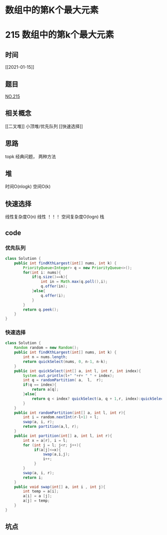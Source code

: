 # 数组中的第K个最大元素
# 215 数组中的第k个最大元素
## 时间
[[2021-01-15]]
## 题目
[NO.215](https://leetcode-cn.com/problems/kth-largest-element-in-an-array/description/)
## 相关概念
[[二叉堆]]
小顶堆/优先队列
[[快速选择]]

## 思路
topk 经典问题，
两种方法
## 堆
时间O(nlogk)
空间O(k)
## 快速选择
线性复杂度O(n) 线性 ！！！
空间复杂度O(logn) 栈

## code
### 优先队列
```java
class Solution {
    public int findKthLargest(int[] nums, int k) {
        PriorityQueue<Integer> q = new PriorityQueue<>();
        for(int i: nums){
            if(q.size()==k){
                int in = Math.max(q.poll(),i);
                q.offer(in);
            }else{
                q.offer(i);
            }
        }
        return q.peek();
    }
}
```
### 快速选择
```java
class Solution {
    Random random = new Random();
    public int findKthLargest(int[] nums, int k) {
        int n = nums.length;
        return quickSelect(nums, 0, n-1, n-k);
    }
    public int quickSelect(int[] a, int l, int r, int index){
        System.out.println(l+" "+r+ " " + index);
        int q = randomPartition( a,  l,  r);
        if(q == index){
            return a[q];
        }else{
            return q < index? quickSelect(a, q + 1,r, index):quickSelect(a, l, q-1, index);
        }
    }
    public int randomPartition(int[] a, int l, int r){
        int i = random.nextInt(r-l+1) + l;
        swap(a, i, r);
        return partition(a,l, r);
    }
    public int partition(int[] a, int l, int r){
        int x = a[r], i = l;
        for (int j = l; j<r; j++){
             if(a[j]<=x){
                 swap(a,i,j);
                 i++;
             }
        }
        swap(a, i, r);
        return i;
    }
    public void swap(int[] a, int i , int j){
        int temp = a[i];
        a[i] = a [j];
        a[j] = temp;
    }
}

```
## 坑点



